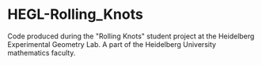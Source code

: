 # HEGL-Rolling_Knots
Code produced during the "Rolling Knots" student project at the Heidelberg Experimental Geometry Lab. A part of the Heidelberg University mathematics faculty.
